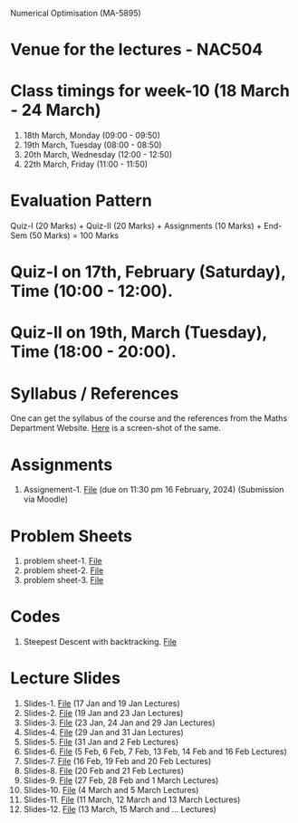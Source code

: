 Numerical Optimisation (MA-5895)
# Venue for the lectures - NAC504

# Class timings for week-10 (18 March - 24 March)
1. 18th March, Monday (09:00 - 09:50)
2. 19th March, Tuesday (08:00 - 08:50)
3. 20th March, Wednesday (12:00 - 12:50)
4. 22th March, Friday (11:00 - 11:50)

# Evaluation Pattern 
Quiz-I (20 Marks) + Quiz-II (20 Marks) + Assignments (10 Marks) + End-Sem (50 Marks) = 100 Marks

# Quiz-I on 17th, February (Saturday), Time (10:00 - 12:00).
# Quiz-II on 19th, March (Tuesday), Time (18:00 - 20:00).

# Syllabus / References 
One can get the syllabus of the course and the references from the Maths Department Website. [Here](Lecture_slides_etc/MA-5895_syllabus.png) is a screen-shot of the same.

# Assignments
1. Assignement-1. [File](Lecture_slides_etc/assignement_1.pdf) (due on 11:30 pm 16 February, 2024) (Submission via Moodle)

# Problem Sheets
1. problem sheet-1. [File](Lecture_slides_etc/problem_sheet-1.pdf)
2. problem sheet-2. [File](Lecture_slides_etc/problem_sheet-2.pdf)
3. problem sheet-3. [File](Lecture_slides_etc/problem_sheet-3.pdf)

# Codes 
1. Steepest Descent with backtracking. [File](Lecture_slides_etc/sd_v2.py)
   
# Lecture Slides
1. Slides-1. [File](Lecture_slides_etc/slides-1.pdf) (17 Jan and 19 Jan Lectures)
2. Slides-2. [File](Lecture_slides_etc/slides-2.pdf) (19 Jan and 23 Jan Lectures)
3. Slides-3. [File](Lecture_slides_etc/slides-3.pdf) (23 Jan, 24 Jan and 29 Jan Lectures)
4. Slides-4. [File](Lecture_slides_etc/slides-4.pdf) (29 Jan and 31 Jan Lectures)
5. Slides-5. [File](Lecture_slides_etc/slides-5.pdf) (31 Jan and 2 Feb Lectures)
6. Slides-6. [File](Lecture_slides_etc/slides-6.pdf) (5 Feb, 6 Feb, 7 Feb, 13 Feb, 14 Feb and 16 Feb Lectures)
7. Slides-7. [File](Lecture_slides_etc/slides-7.pdf) (16 Feb, 19 Feb and 20 Feb Lectures)
8. Slides-8. [File](Lecture_slides_etc/slides-8.pdf) (20 Feb and 21 Feb Lectures)
9. Slides-9. [File](Lecture_slides_etc/slides-9.pdf) (27 Feb, 28 Feb and 1 March Lectures)
10. Slides-10. [File](Lecture_slides_etc/slides-10.pdf) (4 March and 5 March Lectures)
11. Slides-11. [File](Lecture_slides_etc/slides-11.pdf) (11 March, 12 March and 13 March Lectures)
12. Slides-12. [File](Lecture_slides_etc/slides-12.pdf) (13 March, 15 March and ... Lectures) 

